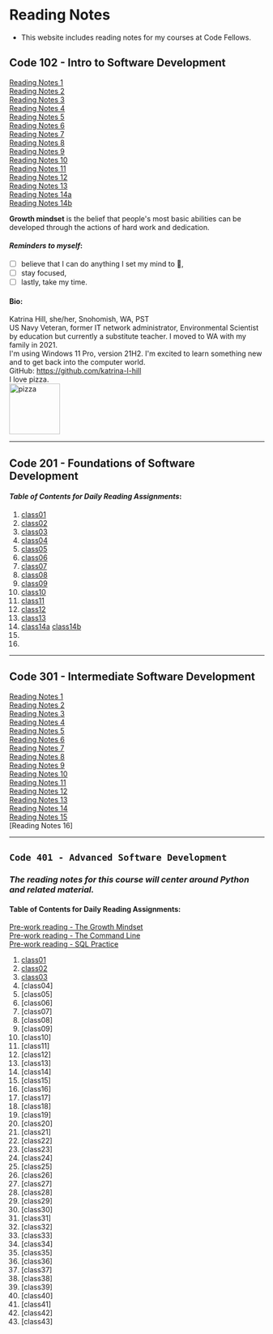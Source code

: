 # Reading Notes
- This website includes reading notes for my courses at Code Fellows.

## Code 102 - Intro to Software Development
[Reading Notes 1](https://katrina-l-hill.github.io/reading-notes-Read-01/)  
[Reading Notes 2](https://katrina-l-hill.github.io/reading-notes-Read-02/)  
[Reading Notes 3](https://katrina-l-hill.github.io/reading-notes-Read-03/)  
[Reading Notes 4](https://katrina-l-hill.github.io/reading-notes-Read-04/)  
[Reading Notes 5](https://katrina-l-hill.github.io/reading-notes-Read-05/)  
[Reading Notes 6](https://katrina-l-hill.github.io/reading-notes-Read-06/)  
[Reading Notes 7](https://katrina-l-hill.github.io/reading-notes-Read-07/)  
[Reading Notes 8](https://katrina-l-hill.github.io/reading-notes-Read-08/)  
[Reading Notes 9](https://katrina-l-hill.github.io/reading-notes-Read-09/)  
[Reading Notes 10](https://katrina-l-hill.github.io/reading-notes-Read-10/)  
[Reading Notes 11](https://katrina-l-hill.github.io/reading-notes-Read-11/)  
[Reading Notes 12](https://katrina-l-hill.github.io/reading-notes-Read-12/)  
[Reading Notes 13](https://katrina-l-hill.github.io/reading-notes-Read-13/)  
[Reading Notes 14a](https://katrina-l-hill.github.io/reading-notes-Read-14a/)  
[Reading Notes 14b](https://katrina-l-hill.github.io/reading-notes-Read-14b/)  



**Growth mindset** is the belief that people's most basic abilities can be developed through the actions of hard work and dedication.

#### *Reminders to myself*:  
-  [ ]  believe that I can do anything I set my mind to 🙂,
-  [ ]  stay focused,
-  [ ]  lastly, take my time.

#### Bio:  
Katrina Hill, she/her, Snohomish, WA, PST  
US Navy Veteran, former IT network administrator, Environmental Scientist by education but currently a substitute teacher. I moved to WA with my family in 2021.  
I'm using Windows 11 Pro, version 21H2.
I'm excited to learn something new and to get back into the computer world.    
GitHub: https://github.com/katrina-l-hill    
I love pizza.  
<img src="https://user-images.githubusercontent.com/98134026/150919778-2179cd29-66fe-4268-bd13-8e70d46e9595.jpg" alt="pizza" style="width:100px;"/>

---

## Code 201 - Foundations of Software Development

#### *Table of Contents for Daily Reading Assignments*: <br>
1.  [class01](./class01.md)
2.  [class02](/class02.md)
3.  [class03](/class03.md)
4.  [class04](/class04.md)
5.  [class05](/class05.md)
6.  [class06](/class06.md)
7.  [class07](/class07.md)
8.  [class08](/class08.md)
9.  [class09](/class09.md)
10. [class10](/class10.md) 
11. [class11](/class11.md) 
12. [class12](/class12.md) 
13. [class13](/class13.md)  
14. [class14a](/class14a.md) 
  [class14b](/class14b.md)
15.
16. 

---

## Code 301 - Intermediate Software Development
[Reading Notes 1](/301-class01.md)  
[Reading Notes 2](/301-class02.md)  
[Reading Notes 3](/301-class03.md)    
[Reading Notes 4](/301-class04.md)  
[Reading Notes 5](/301-class05.md)  
[Reading Notes 6](/301-class06.md)  
[Reading Notes 7](/301-class07.md)  
[Reading Notes 8](/301-class08.md)    
[Reading Notes 9](/301-class09.md)  
[Reading Notes 10](/301-class10.md)  
[Reading Notes 11](/301-class11.md)  
[Reading Notes 12](/301-class12.md)    
[Reading Notes 13](/301-class13.md)    
[Reading Notes 14](/301-class14.md)    
[Reading Notes 15](/301-class15.md)    
[Reading Notes 16]  

---

## `Code 401 - Advanced Software Development`

### _The reading notes for this course will center around Python and related material._

#### **Table of Contents for Daily Reading Assignments**: <br>
   [Pre-work reading - The Growth Mindset](/401-prework.md)   
   [Pre-work reading - The Command Line](/401-prework-2.md)  
   [Pre-work reading - SQL Practice](/401-prework-3.md)
1.  [class01](/401-class01.md)  
2.  [class02](/401-class02.md)  
3.  [class03](/401-class03.md)  
4.  [class04]  
5.  [class05]  
6.  [class06]  
7.  [class07]  
8.  [class08]  
9.  [class09]  
10. [class10]  
11. [class11]  
12. [class12]  
13. [class13]  
14. [class14]  
15. [class15]  
16. [class16]  
17. [class17]  
18. [class18]  
19. [class19]  
20. [class20]  
21. [class21]  
22. [class22]  
23. [class23]  
24. [class24]  
25. [class25]  
26. [class26]  
27. [class27]  
28. [class28]  
29. [class29]  
30. [class30]  
31. [class31]  
32. [class32]  
33. [class33]  
34. [class34]  
35. [class35]  
36. [class36]  
37. [class37]  
38. [class38]  
39. [class39]  
40. [class40]  
41. [class41]  
42. [class42]  
43. [class43]  


